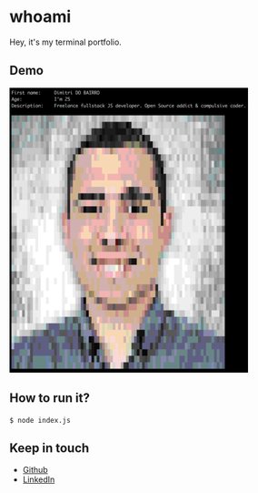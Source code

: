 # whoami

Hey, it's my terminal portfolio. 

## Demo

<!-- ![Example](https://github.com/rimiti/whoami/blob/master/demo/me.png) -->
<img src="https://github.com/rimiti/whoami/blob/master/demo/me.png" height="500">

## How to run it?

```
$ node index.js
```

## Keep in touch

- [Github](https://github.com/rimiti)
- [LinkedIn](https://www.linkedin.com/in/dobairro/)
